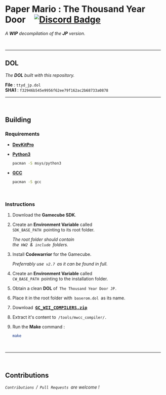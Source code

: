 
# Paper Mario : The Thousand Year Door [![Discord Badge]][Discord]

*A* ***WIP*** *decompilation of the* ***JP*** *version.*

<br>

---

## DOL

*The* ***DOL*** *built with this repository.*

**File** : `ttyd_jp.dol` <br>
**SHA1** : `f32946b545e9956f62ee79f162ac2b68733a0878`

---


<br>


## Building

### Requirements

- **[DevKitPro]**

- **[Python3]**

    ```sh
    pacman -S msys/python3
    ```

- **[GCC]**

    ```sh
    pacman -S gcc
    ```

<br>

### Instructions

1. Download the **Gamecube SDK**.

2. Create an **Environment Variable** called  <br>
   `SDK_BASE_PATH` pointing to its root folder.

   *The root folder should contain* <br>
   *the `HW2` & `include` folders.*

3. Install **Codewarrior** for the Gamecube.

   *Preferrably use `v2.7` as it can be found in full.*

4. Create an **Environment Variable** called <br>
  `CW_BASE_PATH` pointing to the installation folder.

5. Obtain a clean **DOL** of `The Thousand Year Door JP` .

6. Place it in the root folder with `baserom.dol` as its name.

7. Download <kbd>**[GC_WII_COMPILERS.zip][GC]**</kbd>

8. Extract it's content to `/tools/mwcc_compiler/` .

9. Run the **Make** command :

    ```sh
    make
    ```

<br>

---

<br>

## Contributions

*`Contributions` / `Pull Requests` are welcome !*


<!----------------------------------------------------------------------------->

[DevKitPro]: https://devkitpro.org/wiki/Getting_Started
[Python3]: https://www.python.org/
[GCC]: https://gcc.gnu.org/
[GC]: https://cdn.discordapp.com/attachments/727918646525165659/917185027656286218/GC_WII_COMPILERS.zip

[Discord Badge]: https://img.shields.io/badge/Discord-7289DA?style=for-the-badge&logo=discord&logoColor=white
[Discord]: https://discord.gg/hKx3FJJgrV
